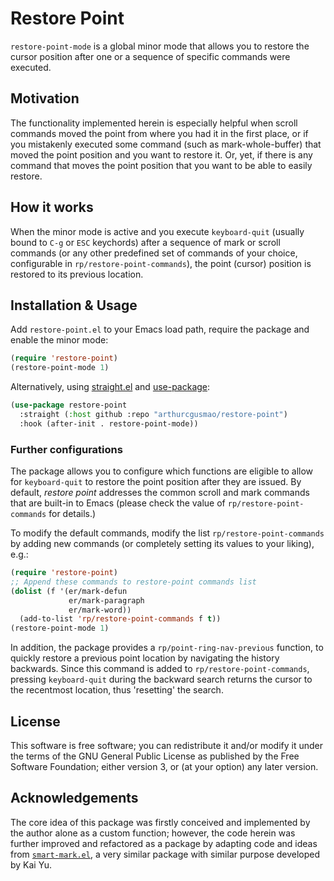 # Restore Point

`restore-point-mode` is a global minor mode that allows you to restore the
cursor position after one or a sequence of specific commands were executed.

## Motivation

The functionality implemented herein is especially helpful when scroll commands
moved the point from where you had it in the first place, or if you mistakenly
executed some command (such as mark-whole-buffer) that moved the point position
and you want to restore it. Or, yet, if there is any command that moves the
point position that you want to be able to easily restore.

## How it works

When the minor mode is active and you execute `keyboard-quit` (usually bound to
`C-g` or `ESC` keychords) after a sequence of mark or scroll commands (or any
other predefined set of commands of your choice, configurable in
`rp/restore-point-commands`), the point (cursor) position is restored to its
previous location.

## Installation & Usage

Add `restore-point.el` to your Emacs load path, require the package and enable
the minor mode:
```lisp
(require 'restore-point)
(restore-point-mode 1)
```

Alternatively, using [straight.el](https://github.com/raxod502/straight.el) and
[use-package](https://github.com/jwiegley/use-package):
```lisp
(use-package restore-point
  :straight (:host github :repo "arthurcgusmao/restore-point")
  :hook (after-init . restore-point-mode))
```

### Further configurations

The package allows you to configure which functions are eligible to allow for
`keyboard-quit` to restore the point position after they are issued. By
default, *restore point* addresses the common scroll and mark commands that are
built-in to Emacs (please check the value of `rp/restore-point-commands` for
details.)

To modify the default commands, modify the list `rp/restore-point-commands` by
adding new commands (or completely setting its values to your liking), e.g.:

```lisp
(require 'restore-point)
;; Append these commands to restore-point commands list
(dolist (f '(er/mark-defun
             er/mark-paragraph
             er/mark-word))
  (add-to-list 'rp/restore-point-commands f t))
(restore-point-mode 1)
```

In addition, the package provides a `rp/point-ring-nav-previous` function, to
quickly restore a previous point location by navigating the history backwards.
Since this command is added to `rp/restore-point-commands`, pressing
`keyboard-quit` during the backward search returns the cursor to the recentmost
location, thus 'resetting' the search.

## License

This software is free software; you can redistribute it and/or modify it under
the terms of the GNU General Public License as published by the Free Software
Foundation; either version 3, or (at your option) any later version.

## Acknowledgements

The core idea of this package was firstly conceived and implemented by the
author alone as a custom function; however, the code herein was further
improved and refactored as a package by adapting code and ideas from
[`smart-mark.el`](https://github.com/zhangkaiyulw/smart-mark/blob/master/smart-mark.el),
a very similar package with similar purpose developed by Kai Yu.
